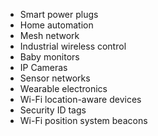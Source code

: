 

- Smart power plugs 
- Home automation  
- Mesh network  
- Industrial wireless control 
- Baby monitors 
- IP Cameras 
- Sensor networks 
- Wearable electronics 
- Wi-Fi location-aware devices 
- Security ID tags 
- Wi-Fi position system beacons 
 
 
 
